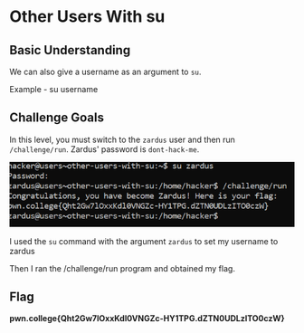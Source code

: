# Other Users With su

## Basic Understanding

We can also give a username as an argument to `su`.

Example - su  username

## Challenge Goals

 In this level, you must switch to the `zardus` user and then run `/challenge/run`. Zardus' password is `dont-hack-me`.

![alt text](image-1.png)

I used the `su` command with the argument `zardus` to set my username to zardus

Then I ran the /challenge/run program and obtained my flag.

## Flag

**pwn.college{Qht2Gw7lOxxKdl0VNGZc-HY1TPG.dZTN0UDLzITO0czW}**